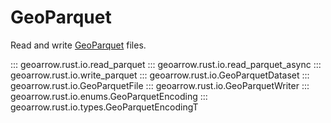 # GeoParquet

Read and write [GeoParquet](https://geoparquet.org/) files.

::: geoarrow.rust.io.read_parquet
::: geoarrow.rust.io.read_parquet_async
::: geoarrow.rust.io.write_parquet
::: geoarrow.rust.io.GeoParquetDataset
::: geoarrow.rust.io.GeoParquetFile
::: geoarrow.rust.io.GeoParquetWriter
::: geoarrow.rust.io.enums.GeoParquetEncoding
::: geoarrow.rust.io.types.GeoParquetEncodingT
